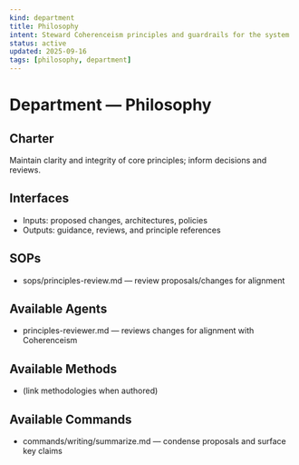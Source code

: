 ```yaml
---
kind: department
title: Philosophy
intent: Steward Coherenceism principles and guardrails for the system
status: active
updated: 2025-09-16
tags: [philosophy, department]
---
```


# Department — Philosophy

## Charter
Maintain clarity and integrity of core principles; inform decisions and reviews.

## Interfaces
- Inputs: proposed changes, architectures, policies
- Outputs: guidance, reviews, and principle references

## SOPs
- sops/principles-review.md — review proposals/changes for alignment

## Available Agents
- principles-reviewer.md — reviews changes for alignment with Coherenceism

## Available Methods
- (link methodologies when authored)

## Available Commands
- commands/writing/summarize.md — condense proposals and surface key claims
